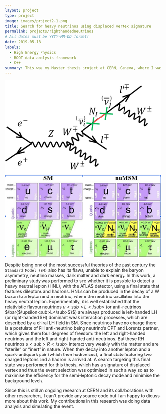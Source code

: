 ```yaml
---
layout: project
type: project
image: images/project2-1.png
title: Search for heavy neutrinos using displaced vertex signature
permalink: projects/righthandedneutrinos
# All dates must be YYYY-MM-DD format!
date: 2019-05-18
labels:
  - High Energy Physics
  - ROOT data analysis framework
  - C++
summary: This was my Master thesis project at CERN, Geneva, where I was trying to simulate and detect a heavy neutral lepton with the ATLAS detector using a final state that features dileptons and hadrons.
---
```


<div class="ui small rounded images">
  <img class="ui image" src="../images/project2-1.png">
  <img class="ui image" src="../images/project2-2.png">
</div>

Despite being one of the most successful theories of the past century the `Standard Model (SM)` also has its flaws, unable to explain the baryon asymmetry, neutrino masses, dark matter and dark energy. In this work, a preliminary study was performed to see whether it is possible to detect a heavy neutral lepton (HNL), with the ATLAS detector, using a final state that features dileptons and hadrons. HNLs can be produced in the decay of a W boson to a lepton and a neutrino, where the neutrino oscillates into the heavy neutral lepton. Experimentally, it is well established that the relativistic flavour neutrinos $\upsilon<sub>L</sub>$ (or anti-neutrinos $\bar{$\upsilon<sub>L</sub>$}$) are always produced in left-handed LH (or right-handed RH) dominant weak interaction processes, which are described by a chiral LH field in SM. Since neutrinos have no charge there is a postulate of RH anti-neutrino being neutrino’s CPT and Lorentz partner, which gives them four degrees of freedom: the left and right-handed neutrinos and the left and right-handed anti-neutrinos. But these RH neutrinos $\upsilon<sub>R</sub>$ interact very weakly with the matter and are “sterile” or “inert” in nature. When they decay into another lepton and a quark-antiquark pair (which then hadronises), a final state featuring two charged leptons and a hadron is arrived at. A search targeting this final state was performed for this thesis, which has a signature of displaced vertex and thus the event selection was optimised in such a way so as to maximise the efficiency for the semi-leptonic decay mode and minimise the background levels.

Since this is still an ongoing research at CERN and its collaborations with other researchers, I can't provide any source code but I am happy to dicuss more about this work. My contributions in this research was doing data analysis and simulating the event.
